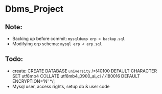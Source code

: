 # Dbms_Project

## Note:
* Backing up before commit: `mysqldump erp > backup.sql`
* Modifying erp schema: `mysql erp < erp.sql`

## Todo:
* create: CREATE DATABASE `university` /*!40100 DEFAULT CHARACTER SET
utf8mb4 COLLATE utf8mb4_0900_ai_ci */ /*!80016 DEFAULT
ENCRYPTION='N' */;
* Mysql user, access rights, setup db & user code
